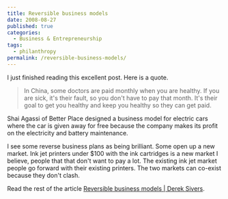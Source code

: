 ```yaml
---
title: Reversible business models
date: 2008-08-27
published: true
categories:
  - Business & Entrepreneurship
tags:
  - philanthropy
permalink: /reversible-business-models/
---
```

I just finished reading this excellent post. Here is a quote.
>In China, some doctors are paid monthly when you are healthy. If you are sick, it's their fault, so you don't have to pay that month. It's their goal to get you healthy and keep you healthy so they can get paid.

Shai Agassi of Better Place designed a business model for electric cars where the car is given away for free because the company makes its profit on the electricity and battery maintenance.

I see some reverse business plans as being brilliant. Some open up a new market. Ink jet printers under $100 with the ink cartridges is a new market I believe, people that that don't want to pay a lot. The existing ink jet market people go forward with their existing printers. The two markets can co-exist because they don't clash.

Read the rest of the article [Reversible business models | Derek Sivers](http://sivers.org/reversible).
